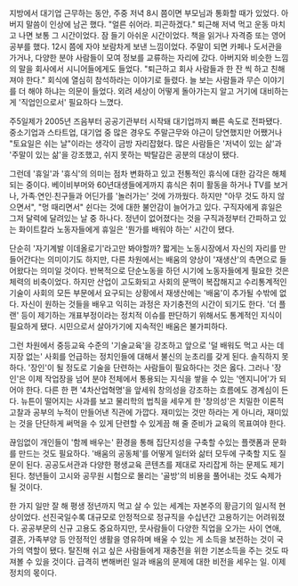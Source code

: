 지방에서 대기업 근무하는 동안, 주중 저녁 8시 쯤이면 부모님과 통화할 때가 있었다. 아버지 말씀이 인상에 남곤 했다. "얼른 쉬어라. 피곤하겠다." 퇴근해 저녁 먹고 운동 마치고 나면 보통 그 시간이었다. 잠 들기 아쉬운 시간이었다. 책을 읽거나 자격증 또는 영어 공부를 했다. 12시 쯤에 자야 보람차게 보낸 느낌이었다. 주말이 되면 카페나 도서관을 가거나, 다양한 분야 사람들이 모여 정보를 교류하는 자리에 갔다. 아버지와 비슷한 느낌의 말을 회사에서 시니어들에게도 들었다. "퇴근하고 회사 사람들과 한 잔 씩 하고 친해져야 한다." 회식에 열심히 참석하라는 이야기로 들렸다. 늘 보는 사람들과 무슨 이야기를 더 해야 하냐는 의문이 들었다. 외려 세상이 어떻게 돌아가는지 알고 거기에 대비하는 게 '직업인으로서' 필요하다 느꼈다.

주5일제가 2005년 즈음부터 공공기관부터 시작돼 대기업까지 빠른 속도로 전파됐다. 중소기업과 스타트업, 대기업 중 많은 경우도 주말근무와 야근이 당연했지만 어쨌거나 "토요일은 쉬는 날"이라는 생각이 금방 자리잡혔다. 많은 사람들은 '저녁이 있는 삶'과 '주말이 있는 삶'을 강조했고, 쉬지 못하는 박탈감은 공분의 대상이 됐다.

그런데 '휴일'과 '휴식'의 의미는 점차 변화하고 있고 전통적인 휴식에 대한 감각은 해체되는 중이다. 베이비부머와 60년대생들에게까지 휴식은 취미 활동을 하거나 TV를 보거나, 가족∙연인∙친구들과 어딘가를 '놀러가는' 것에 가까웠다. 하지만 "아무 것도 하지 않으면서", "멍 때리면서" 쉰다는 것에 대한 불안감이 늘어가고 있다. 구직자에게 휴일은 그저 달력에 달려있는 날 중 하나다. 정년이 없어졌다는 것을 구직과정부터 간파하고 있는 화이트칼라 노동자들에게 휴일은 '뭔가를 배워야 하는' 시간이 됐다.

단순히 '자기계발 이데올로기'라고만 봐야할까? 짧게는 노동시장에서 자신의 자리를 만들어간다는 의미이기도 하지만, 다른 차원에서는 배움의 양상이 '재생산'의 측면으로 들어왔다는 의미일 것이다. 반복적으로 단순노동을 하던 시기에 노동자들에게 필요한 것은 체력의 비축이었다. 하지만 산업이 고도화되고 사회의 문맥이 복잡해지고 수리통계적인 기술이 사회의 모든 부문에서 요구되는 상황에서 재생산에는 '배움'이 추가될 수밖에 없다. 자신이 원하는 것들을 배우고 익히는 과정은 자기충전의 시간이 되기도 한다. '더 플랜' 등이 제기하는 개표부정이라는 정치적 이슈를 판단하기 위해서도 통계적인 지식이 필요하게 됐다. 시민으로서 살아가기에 지속적인 배움은 불가피하다. 

그런 차원에서 중등교육 수준의 '기술교육'을 강조하고 앞으로 '덜 배워도 먹고 사는 데 지장 없는' 사회를 언급하는 정치인들에 대해서 불신의 눈초리를 갖게 된다. 솔직하지 못하다. '장인'이 될 정도로 기술을 단련하는 사람들이 필요하다는 것은 옳다. 그러나 '장인'은 이제 작업장을 넘어 분야 전체에서 통용되는 지식을 쌓을 수 있는 '엔지니어'가 되어야 한다. 다른 한 편 '4차산업혁명'을 앞세워 창의성을 강조하는 흐름에도 경계심이 든다. 뉴튼이 떨어지는 사과를 보고 물리학의 법칙을 세우게 한 '창의성'은 치밀한 이론적 고찰과 공부의 누적이 만들어낸 직관에 가깝다. 재미있는 것만 하라는 게 아니라, 재미있는 것을 단단하게 써먹을 수 있게 단련할 수 있게끔 해 줄 준비가 교육의 목표여야 한다.

끊임없이 개인들이 '함께 배우는' 환경을 통해 집단지성을 구축할 수있는 플랫폼과 문화를 만드는 것도 필요하다. '배움의 공동체'를 어떻게 일터와 삶터 모두에 구축할 지도 질문이 된다. 공공도서관과 다양한 평생교육 콘텐츠를 제대로 자리잡게 하는 문제도 제기된다. 청년들이 고시와 공무원 시험으로 몰리는 '골방'의 비용을 풀어내는 것도 숙제가 될 것이다.

한 가지 일만 잘 해 평생 정년까지 먹고 살 수 있는 세계는 자본주의 황금기의 일시적 현상이었다. 선진국일수록 대규모로 안정적으로 정규직을 수십년간 고용하기는 어려워졌다. 공공부문의 신규 고용도 중요하지만, 뭇사람들이 다양한 직업을 오가는 사이 연애, 결혼, 가족부양 등 안정적인 생활을 영유하며 배울 수 있는 게 소득을 보전하는 것이 국가의 역할이 됐다. 탈진해 쉬고 싶은 사람들에게 재충전을 위한 기본소득을 주는 것도 따져볼 수 있을 것이다. 급격히 변해버린 일과 배움의 문제에 대한 비전을 세우는 일. 이제 정치의 몫이다.